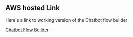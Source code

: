 ## AWS hosted Link

Here's a link to working version of the Chatbot flow builder

[Chatbot Flow Builder](http://chatbot-flow-builder.s3-website.ap-south-1.amazonaws.com).
